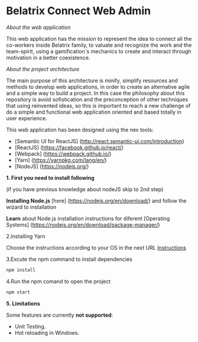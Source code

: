 Belatrix Connect Web Admin
================================

*About the web application*

This web application has the mission to represent the idea to connect all the co-workers inside Belatrix family, to valuate and recognize the work and the team-spirit, using a gamification´s mechanics to create  and interact through motivation  in a better coexistence.

*About the project architecture*

The main purpose of this architecture is minify, simplify resources and methods to develop web applications, in order to create an alternative agile and a simple way to build a project. In this case the philosophy about this repository is avoid sofistication and the preconception of other techniques that using reinvented ideas, so this is important to reach a new challenge of do a simple and functional web application oriented and based totally in user experience.

This web application has been designed using the nex tools:

- [Semantic UI for ReactJS] (http://react.semantic-ui.com/introduction)
- [ReactJS] (https://facebook.github.io/react/)
- [Webpack] (https://webpack.github.io/)
- [Yarn] (https://yarnpkg.com/lang/en/)
- [NodeJS] (https://nodejs.org/)

**1. First you need to install following**

(if you have previous knowledge about nodeJS skip to 2nd step)

**Installing Node.js**
 [here] (https://nodejs.org/en/download/) and follow the wizard to installation
 
 **Learn** about Node.js installation instructions for diferent [Operating Systems] (https://nodejs.org/en/download/package-manager/)

2.Installing Yarn

Choose the instructions according to your OS in the next URL
[Instructions](https://yarnpkg.com/en/docs/install)

3.Excute the npm command to install dependencies

```bash
npm install
```
4.Run the npm comand to open the project 

```bash
npm start
```

**5. Limitations**

Some features are currently **not supported**:

* Unit Testing.
* Hot reloading in Windows.




